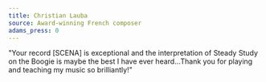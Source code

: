 ```yaml
---
title: Christian Lauba
source: Award-winning French composer
adams_press: 0
---
```

"Your record [SCENA] is exceptional and the interpretation of Steady Study on the Boogie is maybe the best I have ever heard...Thank you for playing and teaching my music so brilliantly!"
